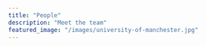 ```yaml
---
title: "People"
description: "Meet the team"
featured_image: "/images/university-of-manchester.jpg"
---
```



